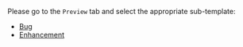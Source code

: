 Please go to the `Preview` tab and select the appropriate sub-template:

* [Bug](?expand=1&template=Bug.md)
* [Enhancement](?expand=1&template=Enhancement.md)
